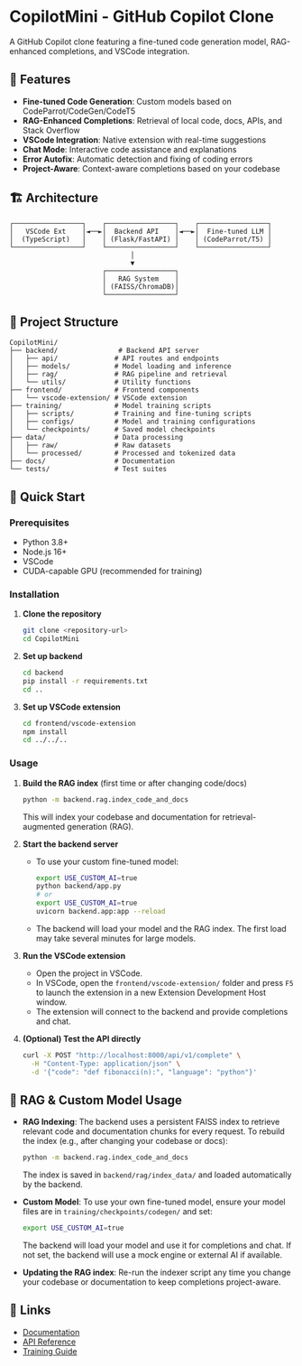 # CopilotMini - GitHub Copilot Clone

A GitHub Copilot clone featuring a fine-tuned code generation model, RAG-enhanced completions, and VSCode integration.

## 🎯 Features

- **Fine-tuned Code Generation**: Custom models based on CodeParrot/CodeGen/CodeT5
- **RAG-Enhanced Completions**: Retrieval of local code, docs, APIs, and Stack Overflow
- **VSCode Integration**: Native extension with real-time suggestions
- **Chat Mode**: Interactive code assistance and explanations
- **Error Autofix**: Automatic detection and fixing of coding errors
- **Project-Aware**: Context-aware completions based on your codebase

## 🏗️ Architecture

```
┌─────────────────┐    ┌─────────────────┐    ┌─────────────────┐
│   VSCode Ext    │◄──►│  Backend API    │◄──►│  Fine-tuned LLM │
│  (TypeScript)   │    │ (Flask/FastAPI) │    │ (CodeParrot/T5) │
└─────────────────┘    └─────────────────┘    └─────────────────┘
                              │
                              ▼
                       ┌─────────────────┐
                       │   RAG System    │
                       │ (FAISS/ChromaDB)│
                       └─────────────────┘
```

## 📁 Project Structure

```
CopilotMini/
├── backend/               # Backend API server
│   ├── api/              # API routes and endpoints
│   ├── models/           # Model loading and inference
│   ├── rag/              # RAG pipeline and retrieval
│   └── utils/            # Utility functions
├── frontend/             # Frontend components
│   └── vscode-extension/ # VSCode extension
├── training/             # Model training scripts
│   ├── scripts/          # Training and fine-tuning scripts
│   ├── configs/          # Model and training configurations
│   └── checkpoints/      # Saved model checkpoints
├── data/                 # Data processing
│   ├── raw/              # Raw datasets
│   └── processed/        # Processed and tokenized data
├── docs/                 # Documentation
└── tests/                # Test suites
```

## 🚀 Quick Start

### Prerequisites

- Python 3.8+
- Node.js 16+
- VSCode
- CUDA-capable GPU (recommended for training)

### Installation

1. **Clone the repository**
   ```bash
   git clone <repository-url>
   cd CopilotMini
   ```

2. **Set up backend**
   ```bash
   cd backend
   pip install -r requirements.txt
   cd ..
   ```

3. **Set up VSCode extension**
   ```bash
   cd frontend/vscode-extension
   npm install
   cd ../../..
   ```

### Usage

1. **Build the RAG index** (first time or after changing code/docs)
   ```bash
   python -m backend.rag.index_code_and_docs
   ```
   This will index your codebase and documentation for retrieval-augmented generation (RAG).

2. **Start the backend server**
   - To use your custom fine-tuned model:
     ```bash
     export USE_CUSTOM_AI=true
     python backend/app.py
     # or
     export USE_CUSTOM_AI=true
     uvicorn backend.app:app --reload
     ```
   - The backend will load your model and the RAG index. The first load may take several minutes for large models.

3. **Run the VSCode extension**
   - Open the project in VSCode.
   - In VSCode, open the `frontend/vscode-extension/` folder and press `F5` to launch the extension in a new Extension Development Host window.
   - The extension will connect to the backend and provide completions and chat.

4. **(Optional) Test the API directly**
   ```bash
   curl -X POST "http://localhost:8000/api/v1/complete" \
     -H "Content-Type: application/json" \
     -d '{"code": "def fibonacci(n):", "language": "python"}'
   ```

## 🧠 RAG & Custom Model Usage

- **RAG Indexing**: The backend uses a persistent FAISS index to retrieve relevant code and documentation chunks for every request. To rebuild the index (e.g., after changing your codebase or docs):
  ```bash
  python -m backend.rag.index_code_and_docs
  ```
  The index is saved in `backend/rag/index_data/` and loaded automatically by the backend.

- **Custom Model**: To use your own fine-tuned model, ensure your model files are in `training/checkpoints/codegen/` and set:
  ```bash
  export USE_CUSTOM_AI=true
  ```
  The backend will load your model and use it for completions and chat. If not set, the backend will use a mock engine or external AI if available.

- **Updating the RAG index**: Re-run the indexer script any time you change your codebase or documentation to keep completions project-aware.

## 🔗 Links

- [Documentation](./docs/)
- [API Reference](./docs/api.md)
- [Training Guide](./docs/training.md) 